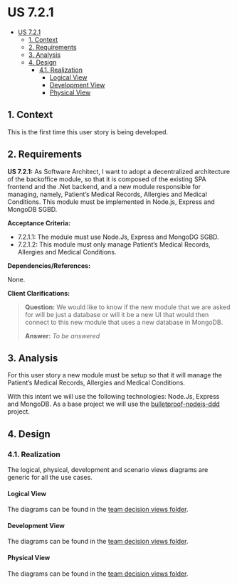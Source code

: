 # US 7.2.1

<!-- TOC -->
- [US 7.2.1](#us-721)
  - [1. Context](#1-context)
  - [2. Requirements](#2-requirements)
  - [3. Analysis](#3-analysis)
  - [4. Design](#4-design)
    - [4.1. Realization](#41-realization)
      - [Logical View](#logical-view)
      - [Development View](#development-view)
      - [Physical View](#physical-view)
<!-- TOC -->

## 1. Context

This is the first time this user story is being developed.

## 2. Requirements

**US 7.2.1:** As Software Architect, I want to adopt a decentralized architecture of the backoffice module, so that it is composed of the existing SPA frontend and the .Net backend, and a new module responsible for managing, namely, Patient’s Medical Records, Allergies and Medical Conditions. This module must be implemented in Node.js, Express and MongoDB SGBD.

**Acceptance Criteria:**

- 7.2.1.1: The module must use Node.Js, Express and MongoDG SGBD.
- 7.2.1.2: This module must only manage Patient’s Medical Records, Allergies and Medical Conditions.

**Dependencies/References:**

None.

**Client Clarifications:**

> **Question:** We would like to know if the new module that we are asked for will be just a database or will it be a new UI that would then connect to this new module that uses a new database in MongoDB.
>
> **Answer:** _To be answered_

## 3. Analysis

For this user story a new module must be setup so that it will manage the Patient’s Medical Records, Allergies and Medical Conditions.

With this intent we will use the following technologies: Node.Js, Express and MongoDB. As a base project we will use the [bulletproof-nodejs-ddd](https://bitbucket.org/nunopsilva/bulletproof-nodejs-ddd/src/master/) project.


## 4. Design

### 4.1. Realization

The logical, physical, development and scenario views diagrams are generic for all the use cases.

#### Logical View

The diagrams can be found in the [team decision views folder](../../team-decisions/views/general-views.md#1-logical-view).

#### Development View

The diagrams can be found in the [team decision views folder](../../team-decisions/views/general-views.md#3-development-view).

#### Physical View

The diagrams can be found in the [team decision views folder](../../team-decisions/views/general-views.md#4-physical-view).
